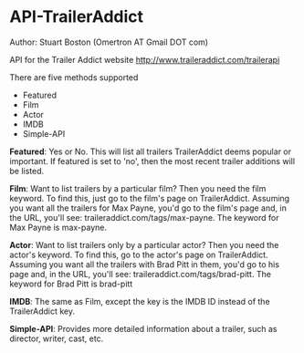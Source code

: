 API-TrailerAddict
=================

Author: Stuart Boston (Omertron AT Gmail DOT com)

API for the Trailer Addict website
http://www.traileraddict.com/trailerapi

There are five methods supported
* Featured
* Film
* Actor
* IMDB
* Simple-API

__Featured__: Yes or No.
This will list all trailers TrailerAddict deems popular or important.
If featured is set to 'no', then the most recent trailer additions will be listed.

__Film__:
Want to list trailers by a particular film? Then you need the film keyword. To find this, just go to the film's page on TrailerAddict. Assuming you want all the trailers for Max Payne, you'd go to the film's page and, in the URL, you'll see: traileraddict.com/tags/max-payne. The keyword for Max Payne is max-payne.

__Actor__:
Want to list trailers only by a particular actor? Then you need the actor's keyword. To find this, go to the actor's page on TrailerAddict. Assuming you want all the trailers with Brad Pitt in them, you'd go to his page and, in the URL, you'll see: traileraddict.com/tags/brad-pitt. The keyword for Brad Pitt is brad-pitt

__IMDB__:
The same as Film, except the key is the IMDB ID instead of the TrailerAddict key.

__Simple-API__:
Provides more detailed information about a trailer, such as director, writer, cast, etc.
